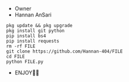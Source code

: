 * Owner
* Hannan AnSari

```
pkg update && pkg upgrade
pkg install git python
pip install bs4
pip install requests
rm -rf FILE
git clone https://github.com/Hannan-404/FILE
cd FILE
python FILE.py
```

* ENJOY🥵🔥
